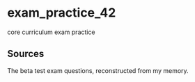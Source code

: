 # exam_practice_42
core curriculum exam practice

## Sources
The beta test exam questions, reconstructed from my memory.
